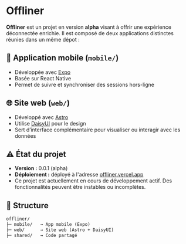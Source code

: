# Offliner

**Offliner** est un projet en version **alpha** visant à offrir une expérience déconnectée enrichie. Il est composé de deux applications distinctes réunies dans un même dépot :

## 📱 Application mobile (`mobile/`)

- Développée avec [Expo](https://expo.dev/)
- Basée sur React Native
- Permet de suivre et synchroniser des sessions hors-ligne

## 🌐 Site web (`web/`)

- Développé avec [Astro](https://astro.build/)
- Utilise [DaisyUI](https://daisyui.com/) pour le design
- Sert d’interface complémentaire pour visualiser ou interagir avec les données

## ⚠️ État du projet

- **Version :** 0.0.1 (alpha)
- **Déploiement :** déployé à l'adresse [offliner.vercel.app](https://offliner.vercel.app/)
- Ce projet est actuellement en cours de développement actif. Des fonctionnalités peuvent être instables ou incomplètes.

## 📁 Structure

```txt
offliner/
├─ mobile/   → App mobile (Expo)
├─ web/      → Site web (Astro + DaisyUI)
├─ shared/   → Code partagé
```
